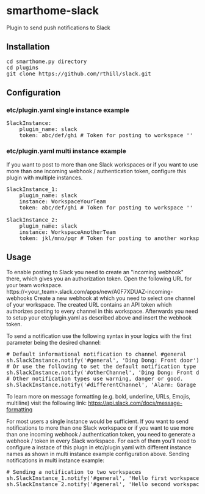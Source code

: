 # smarthome-slack
Plugin to send push notifications to Slack 

## Installation
<pre>
cd smarthome.py directory
cd plugins
git clone https://github.com/rthill/slack.git
</pre>

## Configuration
### etc/plugin.yaml single instance example
<pre>
SlackInstance:
    plugin_name: slack
    token: abc/def/ghi # Token for posting to workspace '<your_team>'
</pre>

### etc/plugin.yaml multi instance example
If you want to post to more than one Slack workspaces or if you want to use more than one incoming webhook / authentication token, configure this plugin with multiple instances.
<pre>
SlackInstance_1:
    plugin_name: slack
    instance: WorkspaceYourTeam
    token: abc/def/ghi # Token for posting to workspace '<your_team>'
	
SlackInstance_2:
    plugin_name: slack
    instance: WorkspaceAnotherTeam
    token: jkl/mno/pqr # Token for posting to another workspace '<another_team>'
</pre>

## Usage
To enable posting to Slack you need to create an "incoming webhook" there, which gives you an authorization token.
Open the following URL for your team workspace.
https://<your_team>.slack.com/apps/new/A0F7XDUAZ-incoming-webhooks
Create a new webhook at which you need to select one channel of your workspace.
The created URL contains an API token which authorizes posting to every channel in this workspace.
Afterwards you need to setup your etc/plugin.yaml as described above and insert the webhook token.

To send a notification use the following syntax in your logics with the first parameter being the desired channel:
<pre>
# Default informational notification to channel #general
sh.SlackInstance.notify('#general', 'Ding Dong: Front door')
# Or use the following to set the default notification type to normal
sh.SlackInstance.notify('#otherChannel', 'Ding Dong: Front door', 'normal')
# Other notification types use warning, danger or good.
sh.SlackInstance.notify('#differentChannel', 'Alarm: Garage door open', 'danger')
</pre>

To learn more on message formatting (e.g. bold, underline, URLs, Emojis, multiline) visit the following link:
https://api.slack.com/docs/message-formatting


For most users a single instance would be sufficient.
If you want to send notifications to more than one Slack workspace or if you want to use more than one incoming webhook / authentication token, you need to generate a webhook / token in every Slack workspace.
For each of them you'll need to configure a instace of this plugn in etc/plugin.yaml with different instance names as shown in multi instance example configuration above.
Sending notifications in multi instance example:
<pre>
# Sending a notification to two workspaces
sh.SlackInstance_1.notify('#general', 'Hello first workspace!')
sh.SlackInstance_2.notify('#general', 'Hello second workspace!')
</pre>
